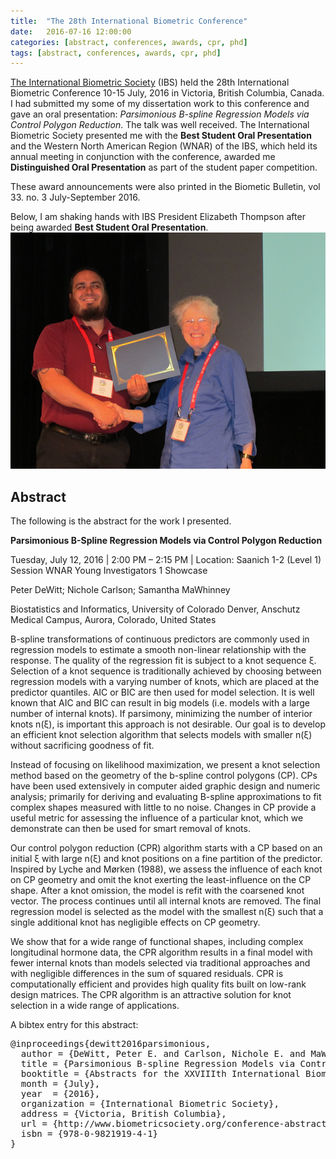 ```yaml
---
title:  "The 28th International Biometric Conference"
date:   2016-07-16 12:00:00
categories: [abstract, conferences, awards, cpr, phd]
tags: [abstract, conferences, awards, cpr, phd]
---
```


[The International Biometric Society](http://www.biometricsociety.org/) (IBS) held the
28th International Biometric Conference 10-15 July, 2016 in Victoria, British
Columbia, Canada.  I had submitted my some of my dissertation work to this
conference and gave an oral presentation:
_Parsimonious B-spline Regression Models via Control Polygon Reduction_.  The
talk was well received.  The International Biometric Society presented me with
the __Best Student Oral Presentation__ and the Western North American Region
(WNAR) of the IBS, which held its annual meeting in conjunction with the
conference, awarded me __Distinguished Oral Presentation__ as part of the
student paper competition.  

These award announcements were also printed in the Biometic Bulletin, vol 33. no.
3 July-September 2016.

Below, I am shaking hands with IBS President Elizabeth Thompson after being
awarded __Best Student Oral Presentation__.
![Shanking Hands](/pictures/28th-ibc/hand_shake_640x480.jpg)

## Abstract
The following is the abstract for the work I presented.

**Parsimonious B-Spline Regression Models via Control Polygon Reduction**

Tuesday, July 12, 2016 | 2:00 PM – 2:15 PM | Location: Saanich 1-2 (Level 1)
Session WNAR Young Investigators 1 Showcase

Peter DeWitt; Nichole Carlson; Samantha MaWhinney

Biostatistics and Informatics, University of Colorado Denver, Anschutz Medical
Campus, Aurora, Colorado, United States

B-spline transformations of continuous predictors are commonly used in
regression models to estimate a smooth non-linear relationship with the
response. The quality of the regression fit is subject to a knot sequence ξ.
Selection of a knot sequence is traditionally achieved by choosing between
regression models with a varying number of knots, which are placed at the
predictor quantiles. AIC or BIC are then used for model selection. It is well
known that AIC and BIC can result in big models (i.e. models with a large number
of internal knots). If parsimony, minimizing the number of interior knots n(ξ),
is important this approach is not desirable. Our goal is to develop an efficient
knot selection algorithm that selects models with smaller n(ξ) without
sacrificing goodness of fit.

Instead of focusing on likelihood maximization, we present a knot selection
method based on the geometry of the b-spline control polygons (CP). CPs have
been used extensively in computer aided graphic design and numeric analysis;
primarily for deriving and evaluating B-spline approximations to fit complex
shapes measured with little to no noise. Changes in CP provide a useful metric
for assessing the influence of a particular knot, which we demonstrate can then
be used for smart removal of knots.

Our control polygon reduction (CPR) algorithm starts with a CP based on an
initial ξ with large n(ξ) and knot positions on a fine partition of the
predictor. Inspired by Lyche and Mørken (1988), we assess the influence of each
knot on CP geometry and omit the knot exerting the least-influence on the CP
shape. After a knot omission, the model is refit with the coarsened knot vector.
The process continues until all internal knots are removed. The final regression
model is selected as the model with the smallest n(ξ) such that a single
additional knot has negligible effects on CP geometry.

We show that for a wide range of functional shapes, including complex
longitudinal hormone data, the CPR algorithm results in a final model with fewer
internal knots than models selected via traditional approaches and with
negligible differences in the sum of squared residuals. CPR is computationally
efficient and provides high quality fits built on low-rank design matrices. The
CPR algorithm is an attractive solution for knot selection in a wide range of
applications.

A bibtex entry for this abstract:
<pre>
@inproceedings{dewitt2016parsimonious,
  author = {DeWitt, Peter E. and Carlson, Nichole E. and MaWhinney Samantha},
  title = {Parsimonious B-spline Regression Models via Control Polygon Reduction},
  booktitle = {Abstracts for the XXVIIIth International Biometric Conference}, 
  month = {July}, 
  year  = {2016}, 
  organization = {International Biometric Society}, 
  address = {Victoria, British Columbia},
  url = {http://www.biometricsociety.org/conference-abstracts/2016/},
  isbn = {978-0-9821919-4-1}
}
</pre>
